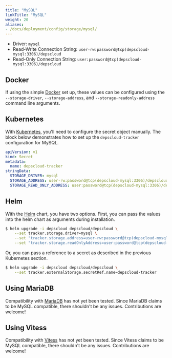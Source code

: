 ```yaml
---
title: "MySQL"
linkTitle: "MySQL"
weight: 20
aliases:
- /docs/deployment/config/storage/mysql/
---
```


* Driver: `mysql`
* Read-Write Connection String: `user-rw:password@tcp(depscloud-mysql:3306)/depscloud`
* Read-Only Connection String: `user:password@tcp(depscloud-mysql:3306)/depscloud`

## Docker

If using the simple [Docker] set up, these values can be configured using the `--storage-driver`, `--storage-address`, and `--storage-readonly-address` command line arguments.

## Kubernetes

With [Kubernetes], you'll need to configure the secret object manually.
The block below demonstrates how to set up the `depscloud-tracker` configuration for MySQL.

```yaml
apiVersion: v1
kind: Secret
metadata:
  name: depscloud-tracker
stringData:
  STORAGE_DRIVER: mysql
  STORAGE_ADDRESS: user-rw:password@tcp(depscloud-mysql:3306)/depscloud
  STORAGE_READ_ONLY_ADDRESS: user:password@tcp(depscloud-mysql:3306)/depscloud
```

## Helm

With the [Helm] chart, you have two options.
First, you can pass the values into the helm chart as arguments during installation.

```bash
$ helm upgrade -i depscloud depscloud/depscloud \
    --set tracker.storage.driver=mysql \
    --set "tracker.storage.address=user-rw:password@tcp(depscloud-mysql:3306)/depscloud" \
    --set "tracker.storage.readOnlyAddress=user:password@tcp(depscloud-mysql:3306)/depscloud"
```

Or, you can pass a reference to a secret as described in the previous Kubernetes section.

```bash
$ helm upgrade -i depscloud depscloud/depscloud \
    --set tracker.externalStorage.secretRef.name=depscloud-tracker
```

## Using MariaDB

Compatibility with [MariaDB] has not yet been tested.
Since MariaDB claims to be MySQL compatible, there shouldn't be any issues.
Contributions are welcome!

## Using Vitess

Compatibility with [Vitess] has not yet been tested.
Since Vitess claims to be MySQL compatible, there shouldn't be any issues.
Contributions are welcome!

[Docker]: /docs/deployment/docker/
[Kubernetes]: /docs/deployment/k8s/
[Helm]: /docs/deployment/helm/

[MySQL]: https://www.mysql.com/
[MariaDB]: https://mariadb.org/
[Vitess]: https://vitess.io/
